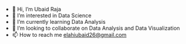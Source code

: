 - 👋 Hi, I’m Ubaid Raja
- 👀 I’m interested in Data Science
- 🌱 I’m currently learning Data Analysis
- 💞️ I’m looking to collaborate on Data Analysis and Data Visualization
- 📫 How to reach me elahiubaid26@gmail.com

<!---
Ubaid026/Ubaid026 is a ✨ special ✨ repository because its `README.md` (this file) appears on your GitHub profile.
You can click the Preview link to take a look at your changes.
--->

